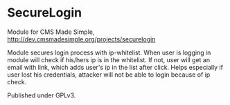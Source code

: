 SecureLogin
===========
Module for CMS Made Simple, http://dev.cmsmadesimple.org/projects/securelogin

Module secures login process with ip-whitelist. When user is logging in module will check if his/hers ip is in the whitelist. If not, user will get an email with link, which adds user\'s ip in the list after click.    Helps especially if user lost his credentials, attacker will not be able to login because of ip check.

Published under GPLv3.
